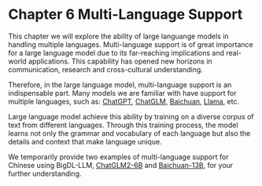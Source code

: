 # Chapter 6 Multi-Language Support

This chapter we will explore the ability of large languange models in handling multiple languages. Multi-language support is of great importance for a large language model due to its far-reaching implications and real-world applications. This capability has opened new horizons in communication, research and cross-cultural understanding.

Therefore, in the large language model, multi-language support is an indispensable part. Many models we are familiar with have support for multiple languages, such as: [ChatGPT](https://openai.com/blog/chatgpt), [ChatGLM](https://chatglm.cn/blog), [Baichuan](https://huggingface.co/baichuan-inc/Baichuan-13B-Chat), [Llama](https://huggingface.co/docs/transformers/main/model_doc/llama), etc.

Large language model achieve this ability by training on a diverse corpus of text from different languages. Through this training process, the model learns not only the grammar and vocabulary of each language but also the details and context that make language unique.

We temporarily provide two examples of multi-language support for Chinese using BigDL-LLM, [ChatGLM2-6B](chatglm2-tutorial.ipynb) and [Baichuan-13B](baichuan-tutorial.ipynb), for your further understanding.